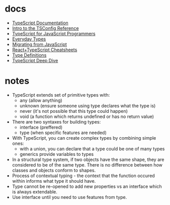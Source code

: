 # docs
- [TypeScript Documentation](https://www.typescriptlang.org/docs/)
- [Intro to the TSConfig Reference](https://www.typescriptlang.org/tsconfig)
- [TypeScript for JavaScript Programmers](https://www.typescriptlang.org/docs/handbook/typescript-in-5-minutes.html)
- [Everyday Types](https://www.typescriptlang.org/docs/handbook/2/everyday-types.html)
- [Migrating from JavaScript](https://www.typescriptlang.org/docs/handbook/migrating-from-javascript.html)
- [React+TypeScript Cheatsheets](https://github.com/typescript-cheatsheets/react)
- [Type Definitions](https://reactjs.org/docs/static-type-checking.html#type-definitions)
- [TypeScript Deep Dive](https://basarat.gitbook.io/typescript/)

# notes
- TypeScript extends set of primitive types with:
  - any (allow anything)
  - unknown (ensure someone using type declares what the type is)
  - never (it's not possible that this type could happen)
  - void (a function which returns undefined or has no return value)
- There are two syntaxes for building types:
  - interface (preffered)
  - type (when specific features are needed)
- With TypeScript, you can create complex types by combining simple ones:
  - with a union, you can declare that a type could be one of many types
  - generics provide variables to types
- In a structural type system, if two objects have the same shape, they are considered to be of the same type. There is no difference between how classes and objects conform to shapes.
- Process of contextual typing - the context that the function occured within informs what type it should have.
- Type cannot be re-opened to add new properties vs an interface which is always extendable.
- Use interface until you need to use features from type.
